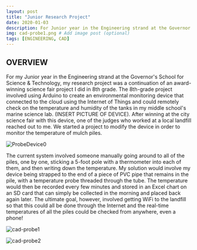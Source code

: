 ```yaml
---
layout: post
title: "Junior Research Project"
date: 2020-01-03
description: For Junior year in the Engineering strand at the Governor's School for Science & Technology, my research project was.... # Add post description (optional)
img: cad-probe1.png # Add image post (optional)
tags: [ENGINEERING, CAD]
---
```



## OVERVIEW
For my Junior year in the Engineering strand at the Governor's School for Science & Technology, my research project was a continuation of an award-winning science fair project I did in 8th grade. The 8th-grade project involved using Arduino to create an environmental monitoring device that connected to the cloud using the Internet of Things and could remotely check on the temperature and humidity of the tanks in my middle school's marine science lab. (INSERT PICTURE OF DEVICE). After winning at the city science fair with this device, one of the judges who worked at a local landfill reached out to me. We started a project to modify the device in order to monitor the temperature of mulch piles. 

![ProbeDevice0](http://natgrrl.github.io/assets/img/ProbeDevice0.jpg)

The current system involved someone manually going around to all of the piles, one by one, sticking a 5-foot pole with a thermometer into each of them, and then writing down the temperature. My solution would involve my device being strapped to the end of a piece of PVC pipe that remains in the pile, with a temperature probe threaded through the tube. The temperature would then be recorded every few minutes and stored in an Excel chart on an SD card that can simply be collected in the morning and placed back again later. The ultimate goal, however, involved getting WiFi to the landfill so that this could all be done through the Internet and the real-time temperatures of all the piles could be checked from anywhere, even a phone!

![cad-probe1](http://natgrrl.github.io/assets/img/cad-probe1.png)

![cad-probe2](http://natgrrl.github.io/assets/img/cad-probe2.png)

